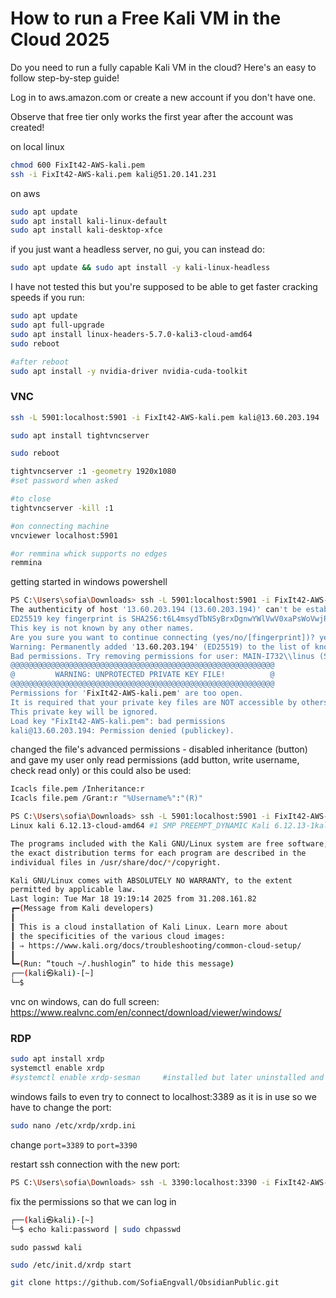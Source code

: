 # How to run a Free Kali VM in the Cloud 2025

Do you need to run a fully capable Kali VM in the cloud? Here's an easy to follow step-by-step guide!

Log in to aws.amazon.com or create a new account if you don't have one.

Observe that free tier only works the first year after the account was created!




on local linux
```sh
chmod 600 FixIt42-AWS-kali.pem
ssh -i FixIt42-AWS-kali.pem kali@51.20.141.231
```

on aws
```sh
sudo apt update
sudo apt install kali-linux-default
sudo apt install kali-desktop-xfce
```

if you just want a headless server, no gui, you can instead do:
```sh
sudo apt update && sudo apt install -y kali-linux-headless
```

I have not tested this but you're supposed to be able to get faster cracking speeds if you run:
```sh
sudo apt update
sudo apt full-upgrade
sudo apt install linux-headers-5.7.0-kali3-cloud-amd64
sudo reboot

#after reboot
sudo apt install -y nvidia-driver nvidia-cuda-toolkit
```

### VNC

```sh
ssh -L 5901:localhost:5901 -i FixIt42-AWS-kali.pem kali@13.60.203.194

sudo apt install tightvncserver

sudo reboot

tightvncserver :1 -geometry 1920x1080
#set password when asked

#to close
tightvncserver -kill :1

#on connecting machine
vncviewer localhost:5901

#or remmina whick supports no edges
remmina

```


getting started in windows
powershell
```sh
PS C:\Users\sofia\Downloads> ssh -L 5901:localhost:5901 -i FixIt42-AWS-kali.pem kali@13.60.203.194
The authenticity of host '13.60.203.194 (13.60.203.194)' can't be established.
ED25519 key fingerprint is SHA256:t6L4msydTbNSyBrxDgnwYWlVwV0xaPsWoVwjPO9WP1w.
This key is not known by any other names.
Are you sure you want to continue connecting (yes/no/[fingerprint])? yes
Warning: Permanently added '13.60.203.194' (ED25519) to the list of known hosts.
Bad permissions. Try removing permissions for user: MAIN-I732\\linus (S-1-5-21-1191888695-326032422-535987215-1004) on file C:/Users/sofia/Downloads/FixIt42-AWS-kali.pem.
@@@@@@@@@@@@@@@@@@@@@@@@@@@@@@@@@@@@@@@@@@@@@@@@@@@@@@@@@@@
@         WARNING: UNPROTECTED PRIVATE KEY FILE!          @
@@@@@@@@@@@@@@@@@@@@@@@@@@@@@@@@@@@@@@@@@@@@@@@@@@@@@@@@@@@
Permissions for 'FixIt42-AWS-kali.pem' are too open.
It is required that your private key files are NOT accessible by others.
This private key will be ignored.
Load key "FixIt42-AWS-kali.pem": bad permissions
kali@13.60.203.194: Permission denied (publickey).
```

changed the file's advanced permissions - disabled inheritance (button) and gave my user only read permissions (add button, write username, check read only)
or this could also be used:
```sh
Icacls file.pem /Inheritance:r
Icacls file.pem /Grant:r "%Username%":"(R)"
```

```sh
PS C:\Users\sofia\Downloads> ssh -L 5901:localhost:5901 -i FixIt42-AWS-kali.pem kali@13.60.203.194
Linux kali 6.12.13-cloud-amd64 #1 SMP PREEMPT_DYNAMIC Kali 6.12.13-1kali1 (2025-02-11) x86_64

The programs included with the Kali GNU/Linux system are free software;
the exact distribution terms for each program are described in the
individual files in /usr/share/doc/*/copyright.

Kali GNU/Linux comes with ABSOLUTELY NO WARRANTY, to the extent
permitted by applicable law.
Last login: Tue Mar 18 19:19:14 2025 from 31.208.161.82
┏━(Message from Kali developers)
┃
┃ This is a cloud installation of Kali Linux. Learn more about
┃ the specificities of the various cloud images:
┃ ⇒ https://www.kali.org/docs/troubleshooting/common-cloud-setup/
┃
┗━(Run: “touch ~/.hushlogin” to hide this message)
┌──(kali㉿kali)-[~]
└─$ 
```

vnc on windows, can do full screen:
https://www.realvnc.com/en/connect/download/viewer/windows/


### RDP

```sh
sudo apt install xrdp
systemctl enable xrdp
#systemctl enable xrdp-sesman     #installed but later uninstalled and it still worked
```

windows fails to even try to connect to localhost:3389 as it is in use so we have to change the port:
```sh
sudo nano /etc/xrdp/xrdp.ini
```
change `port=3389` to `port=3390`

restart ssh connection with the new port:
```sh
PS C:\Users\sofia\Downloads> ssh -L 3390:localhost:3390 -i FixIt42-AWS-kali.pem kali@13.60.203.194
```

fix the permissions so that we can log in
```sh
┌──(kali㉿kali)-[~]
└─$ echo kali:password | sudo chpasswd
```
`sudo passwd kali`

```sh
sudo /etc/init.d/xrdp start
```

```sh
git clone https://github.com/SofiaEngvall/ObsidianPublic.git
```